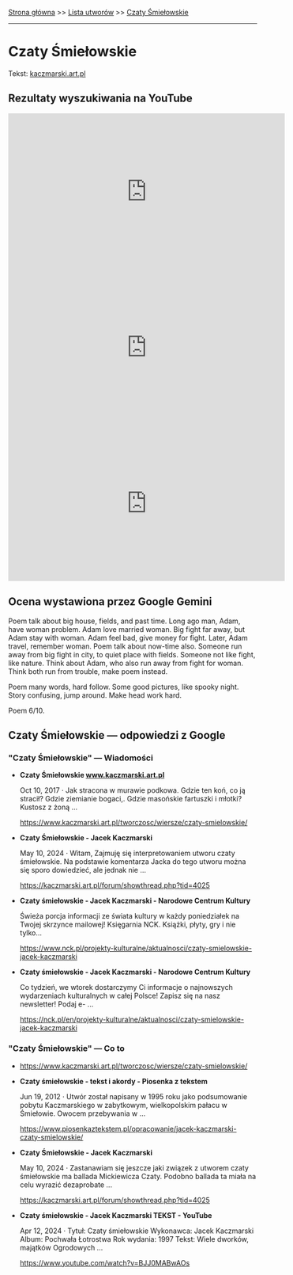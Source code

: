 [Strona główna](../index.md) >> [Lista utworów](../list.md) >> [Czaty Śmiełowskie](107.md)

---

# Czaty Śmiełowskie

Tekst: [kaczmarski.art.pl](https://www.kaczmarski.art.pl/tworczosc/wiersze/czaty-smielowskie/)

## Rezultaty wyszukiwania na YouTube

<iframe width="560" height="315" src="https://www.youtube.com/embed/mWHm3WKGB8Y?si=IdontcarewhotheIRSsendsImnotpayingtaxes" title="YouTube video player" frameborder="0" allow="accelerometer; autoplay; clipboard-write; encrypted-media; gyroscope; picture-in-picture; web-share" referrerpolicy="strict-origin-when-cross-origin" allowfullscreen></iframe>

<iframe width="560" height="315" src="https://www.youtube.com/embed/NTNcxGVgn9I?si=IdontcarewhotheIRSsendsImnotpayingtaxes" title="YouTube video player" frameborder="0" allow="accelerometer; autoplay; clipboard-write; encrypted-media; gyroscope; picture-in-picture; web-share" referrerpolicy="strict-origin-when-cross-origin" allowfullscreen></iframe>

<iframe width="560" height="315" src="https://www.youtube.com/embed/BJJ0MABwAOs?si=IdontcarewhotheIRSsendsImnotpayingtaxes" title="YouTube video player" frameborder="0" allow="accelerometer; autoplay; clipboard-write; encrypted-media; gyroscope; picture-in-picture; web-share" referrerpolicy="strict-origin-when-cross-origin" allowfullscreen></iframe>

## Ocena wystawiona przez Google Gemini

Poem talk about big house, fields, and past time. Long ago man, Adam, have woman problem. Adam love married woman. Big fight far away, but Adam stay with woman. Adam feel bad, give money for fight. Later, Adam travel, remember woman. Poem talk about now-time also. Someone run away from big fight in city, to quiet place with fields. Someone not like fight, like nature. Think about Adam, who also run away from fight for woman. Think both run from trouble, make poem instead.

Poem many words, hard follow. Some good pictures, like spooky night. Story confusing, jump around. Make head work hard.

Poem 6/10.


## Czaty Śmiełowskie — odpowiedzi z Google

### "Czaty Śmiełowskie" — Wiadomości

- **Czaty Śmiełowskie www.kaczmarski.art.pl**

    Oct 10, 2017  ·  Jak stracona w murawie podkowa. Gdzie ten koń, co ją stracił? Gdzie ziemianie bogaci,. Gdzie masońskie fartuszki i młotki? Kustosz z żoną ... 

   <https://www.kaczmarski.art.pl/tworczosc/wiersze/czaty-smielowskie/>
- **Czaty Śmiełowskie - Jacek Kaczmarski**

    May 10, 2024  ·  Witam, Zajmuję się interpretowaniem utworu czaty śmiełowskie. Na podstawie komentarza Jacka do tego utworu można się sporo dowiedzieć, ale jednak nie ... 

   <https://kaczmarski.art.pl/forum/showthread.php?tid=4025>
- **Czaty śmiełowskie - Jacek Kaczmarski - Narodowe Centrum Kultury**

    Świeża porcja informacji ze świata kultury w każdy poniedziałek na Twojej skrzynce mailowej! Księgarnia NCK. Książki, płyty, gry i nie tylko... 

   <https://www.nck.pl/projekty-kulturalne/aktualnosci/czaty-smielowskie-jacek-kaczmarski>
- **Czaty śmiełowskie - Jacek Kaczmarski - Narodowe Centrum Kultury**

    Co tydzień, we wtorek dostarczymy Ci informacje o najnowszych wydarzeniach kulturalnych w całej Polsce! Zapisz się na nasz newsletter! Podaj e- ... 

   <https://nck.pl/en/projekty-kulturalne/aktualnosci/czaty-smielowskie-jacek-kaczmarski>

### "Czaty Śmiełowskie" — Co to

- <https://www.kaczmarski.art.pl/tworczosc/wiersze/czaty-smielowskie/>
- **Czaty śmiełowskie - tekst i akordy - Piosenka z tekstem**

    Jun 19, 2012  ·  Utwór został napisany w 1995 roku jako podsumowanie pobytu Kaczmarskiego w zabytkowym, wielkopolskim pałacu w Śmiełowie. Owocem przebywania w ... 

   <https://www.piosenkaztekstem.pl/opracowanie/jacek-kaczmarski-czaty-smielowskie/>
- **Czaty Śmiełowskie - Jacek Kaczmarski**

    May 10, 2024  ·  Zastanawiam się jeszcze jaki związek z utworem czaty śmiełowskie ma ballada Mickiewicza Czaty. Podobno ballada ta miała na celu wyrazić dezaprobate ... 

   <https://kaczmarski.art.pl/forum/showthread.php?tid=4025>
- **Czaty śmiełowskie - Jacek Kaczmarski TEKST - YouTube**

    Apr 12, 2024  ·  Tytuł: Czaty śmiełowskie Wykonawca: Jacek Kaczmarski Album: Pochwała Łotrostwa Rok wydania: 1997 Tekst: Wiele dworków, majątków Ogrodowych ... 

   <https://www.youtube.com/watch?v=BJJ0MABwAOs>

